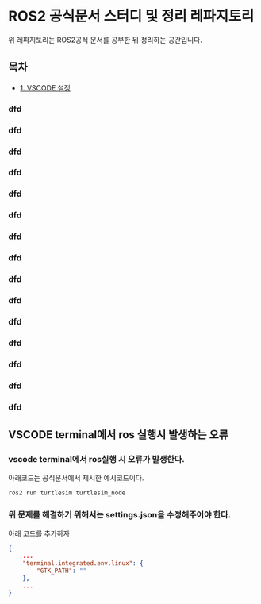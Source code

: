 # ROS2 공식문서 스터디 및 정리 레파지토리
위 레파지토리는 ROS2공식 문서를 공부한 뒤 정리하는 공간입니다.



## 목차
- [1. VSCODE 설정](#vscode-terminal에서-ros-실행시-발생하는-오류)




### dfd
### dfd
### dfd
### dfd
### dfd
### dfd
### dfd
### dfd
### dfd
### dfd
### dfd
### dfd
### dfd
### dfd
### dfd

## VSCODE terminal에서 ros 실행시 발생하는 오류
### vscode terminal에서 ros실행 시 오류가 발생한다.
아래코드는 공식문서에서 제시한 예시코드이다.
```bash
ros2 run turtlesim turtlesim_node
```

### 위 문제를 해결하기 위해서는 settings.json을 수정해주어야 한다.
아래 코드를 추가하자
```json
{
    ...
    "terminal.integrated.env.linux": {
        "GTK_PATH": ""
    },
    ...
}
```


<!-- ## colcon 설치
sudo apt install python3-colcon-co

## auto completion 사용하기

![alt text](image.png)

- 환경변수 추가

```bash
source /usr/share/colcon_argcomplete/hook/colcon-argcomplete.bash
```

## workspace 설치하기

1. ros2_ws 만들깅
```bash
cd ~
mkdir ros2_ws
cd ros2_ws
```

2. src 디렉토리 생성하기
```bash
mkdir src
```

3. build하기
```bash
colcon build
```

dd

이 후 log(build process), install, log 디렉토리가 생성된다.

4. install directory의 local_setup.bash를 소스 해줌

```bash
vi ~./zshrc
```

## python Package 생성하기

패키지는 독립된 유닛이며, 코드를 재사용 가능한 블록으로 분리해준다.
예시로 카메라 패키지와 로봇패키지 등이 있다.

1. src 폴더로 이동하기

```bash
cd ~ros2_ws/src
```

2. 파이썬 패키지 생성하기

```bash
ros2 pkg create my_py_pkg --build-type ament_python --dependencies rclpy
```

3. 빌드 방법

```bash
colcon build
```

4. 특정 패키지만 빌드하기

```bash
colcon build --packages-select my-py-pkg
```

3. C++ 패키지 생성하기

```bash
cd src
ros2 pkg create my_cpp_pkg --build-type ament_cmake --dependencies rclcpp
```

## ROS2 - Nodes
다른 노드와 커뮤니케이션 함

- Subprograms in your application, responsible for only one thing
- Combined into a graph
- Communicate with each other thorough topics, services, and parameters

Benfits :
- Reduce code complexity
- Fault tolerance
- Can be written in Python, C++, ...

### 카메라 패키지라면
- 카메라 드라이버
- 이미지 처리

### Motion Planning pkg
- Path correction
- Motion planning

### image Processing node와 Path Correction Node의 통신

### Hardware control
- Drivers
- Main Control loop (Motion Planing 과 통신)
- State Publisher


## 간단한 Python 노드 생성

1. 파일 생성

```bash
cd ~/ros2_ws/src/my_py_pkg/my_py_pkg
touch my_first_node.py
```

2. 파이썬 노드 작성

```python
#!/usr/bin/env python3
import rclpy
from rclpy.node import Node

class MyNode(Node):
   def __init__(self):
      super().__init__("py_test")  # 노드 이름 설정
      self.counter_ = 0
      self.get_logger().info("Hello ROS2")  # 초기 메시지 출력
      self.create_timer(0.5, self.timer_callback)  # 0.5초마다 callback 호출

   def timer_callback(self):
      self.counter_ += 1
      self.get_logger().info("Hello " + str(self.counter_))  # 카운터를 증가시키며 출력

def main(args=None):
   rclpy.init(args=args)
   node = MyNode()
   rclpy.spin(node)  # 프로그램을 지속적으로 실행, 다른 작업이 없을 경우 유지
   rclpy.shutdown()  # ROS 2 종료

if __name__ == '__main__':
   main()

```
- MyNode 클래스
- Node를 상속하며, ROS 2의 노드를 생성하는 기본 구조입니다.
- self.get_logger().info("string"): 메시지를 콘솔에 출력합니다.
- self.create_timer(0.5, self.timer_callback): 0.5초마다 timer_callback 함수를 호출하는 타이머를 생성합니다. 이는 주파수 2Hz에 해당하며, 초당 2번 호출됩니다.
- rclpy.spin(node): 노드가 지속해서 동작하게 하며, 다른 작업이 없다면 프로그램이 종료되지 않도록 합니다.
- node의 이름에는 “node”라는 단어가 포함되지 않아야 합니다.
- 메인 함수
- rclpy.init(): ROS 2의 초기화 함수로, 노드 실행 준비를 합니다.
- rclpy.shutdown(): ROS 2를 종료합니다.

## 노드 설치 방법

직접 실행 권한을 부여하여 노드를 실행할 수도 있지만, setup.cfg와 setup.py 파일을 사용하여 설치하는 방법이 권장됩니다.

1. setup.cfg

setup.cfg 파일은 설치 디렉토리를 정의합니다. 이를 통해 설치 시 파일의 위치를 지정할 수 있습니다.

[develop]
script-dir=$base/lib/my_py_pkg
[install]
install-scripts=$base/lib/my_py_pkg

- $base/lib/my_py_pkg: 설치 후에 실행 가능한 스크립트가 위치할 디렉토리입니다.

2. setup.py

setup.py는 패키지 메타데이터와 종속성을 설정하며, ROS 2 패키지인 package.xml과 같은 역할을 합니다.

```python
from setuptools import setup

package_name = 'my_py_pkg'

setup(
    name=package_name,
    version='0.0.0',
    packages=[package_name],
    data_files=[
        ('share/ament_index/resource_index/packages',
            ['resource/' + package_name]),
        ('share/' + package_name, ['package.xml']),
    ],
    install_requires=['setuptools'],
    zip_safe=True,
    maintainer='kim',
    maintainer_email='kim@todo.todo',
    description='ROS 2 Python Node Package',
    license='TODO: License declaration',
    tests_require=['pytest'],
    entry_points={
        'console_scripts': [
           "py_node = my_py_pkg.my_first_node:main"
        ],
    },
)
```

- entry_points: 패키지 설치 후, py_node 명령을 실행하여 my_first_node.py 파일의 main() 함수를 호출할 수 있도록 합니다.
- py_node = my_py_pkg.my_first_node:main에서 my_py_pkg.my_first_node는 my_py_pkg 패키지 내부의 my_first_node 모듈을 의미하며, main 함수가 실행됩니다.

## 노드 실행

1. 빌드

```bash
cd ~/ros2_ws
colcon build --packages-select my_py_pkg
```

colcon build를 통해 패키지를 빌드합니다. --packages-select 옵션을 사용하여 특정 패키지만 빌드할 수 있습니다.

2. 설치 디렉토리에서 노드 실행

```bash
cd install/my_py_pkg/lib/my_py_pkg
./py_node
```

install/my_py_pkg/lib/my_py_pkg 경로에서 py_node를 직접 실행할 수 있습니다. 이 파일은 entry_points 설정에 의해 자동 생성되었으며, my_first_node.py의 main() 함수를 호출합니다.

3. 다른 터미널에서 노드 실행

```bash
source ~/.bashrc
ros2 run my_py_pkg py_node
```

새로운 터미널에서 ros2 run my_py_pkg py_node 명령을 통해 노드를 실행할 수 있습니다. source ~/.bashrc를 실행하여 ROS 2 설정이 반영된 환경을 사용하도록 합니다.


## 간단한 C++ 노드 생성

### cpp package생성
```bash
cd ros2_ws/src
ros2 pkg create my_cpp_pkg --build-type ament_cmake --dependencies rclcpp
```
![alt text](image-1.png)

### 선택 빌드하기
```bash
colcon build --packages-select my_cpp_pkg
```
![alt text](image-2.png)

![alt text](image-4.png)

- c_cpp_properties.json

```json
{
    "configurations": [
        {
            "name": "Linux",
            "includePath": [
                "${workspaceFolder}/**",
                "/opt/ros/foxy/include"
            ],
            "defines": [],
            "intelliSenseMode": "linux-gcc-arm64"
        }
    ],
    "version": 4
}
```

- 생성된 노드를 run하기 위해 특정 디렉토리에 node를 생성해야 하며 이를 cmake에 추가한다.

```txt
cmake_minimum_required(VERSION 3.5)
project(my_cpp_pkg)

# Default to C++14
if(NOT CMAKE_CXX_STANDARD)
  set(CMAKE_CXX_STANDARD 14)
endif()

if(CMAKE_COMPILER_IS_GNUCXX OR CMAKE_CXX_COMPILER_ID MATCHES "Clang")
  add_compile_options(-Wall -Wextra -Wpedantic)
endif()

# find dependencies
find_package(ament_cmake REQUIRED)
find_package(rclcpp REQUIRED)

add_executable(cpp_node src/my_first_node.cpp) # executable 생성
ament_target_dependencies(cpp_node rclcpp) #linking

install(TARGETS
  cpp_node
  DESTINATION lib/${PROJECT_NAME}
)

ament_package()

```

```text
add_executable(cpp_node src/my_first_node.cpp) # executable 생성
ament_target_dependencies(cpp_node rclcpp) # linking
```

- `add_executable`은 노드의 실행파일을 생성하고 cpp_node는 실행파일의 이름이며, 소스코드의 파일 경로는 src/my_first_node.cpp이다.
- `ament_target_dependencies`는 cpp_node 실행파일을 rclcpp라이브러리와 링크해준다.

```text
install(TARGETS
  cpp_node
  DESTINATION lib/${PROJECT_NAME}
)

ament_package()
```

- install은 빌드된 실행파일을 설치할 위치를 지정한다.
- TARGETS는 설치된 실행파일을 지정하며 여기서는 cpp_node이다.
- DESTINATION은 설치 위치를 지정한다. lib/my_cpp_pkg에 cpp_node실행파일을 설치한다는 것이다.

#### 정리
1.	프로젝트 이름과 요구되는 C++ 표준을 정의한다.
2.	의존성 패키지를 찾고, 컴파일 옵션을 추가한다.
3.	소스 코드에서 실행 파일을 생성하고, 필요한 라이브러리(rclcpp)와 연결한다.
4.	빌드된 실행 파일을 특정 디렉토리(lib/my_cpp_pkg)에 설치하여, ROS2 환경에서 사용할 수 있게 한다.


#### rclcpp를 이용하여 기본적인 ros2노드 생성하기

```cpp
#include "rclcpp/rclcpp.hpp"
```
- rclcpp 라이브러리를 포함하는 부분입니다. rclcpp는 ROS2의 C++ 클라이언트 라이브러리로, ROS2 노드를 작성하기 위해 필요한 기능을 제공합니다.

```cpp
int main(int argc, char** argv) {
   rclcpp::init(argc, argv); /// 로스 커뮤니케이션 초기화
```
- main 함수는 C++ 프로그램의 시작 지점입니다.
- `rclcpp::init(argc, argv);`는 ROS2 커뮤니케이션을 초기화하는 함수입니다. ROS2는 노드 간의 통신을 위해 초기화가 필요하며, 이 함수는 ROS2 프로그램의 시작에서 반드시 호출해야 합니다. argc와 argv는 ROS2 초기화 시 명령줄 인수를 전달하기 위해 사용됩니다.

```cpp
auto node = std::make_shared<rclcpp::Node>("cpp_test"); /// node는 shared pointer임 스코프 벗어나도 살아있을 수 있음
```   
- `std::make_shared<rclcpp::Node>("cpp_test");`는 cpp_test라는 이름의 노드를 생성하고, 그 노드를 std::shared_ptr로 관리합니다.
- `std::shared_ptr`는 스마트 포인터로, 해당 포인터를 사용하는 모든 영역에서 메모리를 안전하게 관리할 수 있게 해줍니다. 즉, 이 노드는 node 변수의 스코프를 벗어나도 다른 곳에서 참조할 수 있다면 메모리가 해제되지 않고 유지됩니다.

```cpp
RCLCPP_INFO(node->get_logger(), "Hello Cpp Node");
```

- RCLCPP_INFO는 ROS2의 로그 메시지 함수입니다.
- 첫 번째 인수로 `node->get_logger()`를 사용하여 노드의 로거(logger)를 가져옵니다.
- 두 번째 인수는 출력할 메시지로, "Hello Cpp Node"라는 문자열이 출력됩니다.
- 이 줄을 통해 콘솔에 "Hello Cpp Node"라는 정보 메시지가 출력됩니다.

```cpp
rclcpp::spin(node); /// 노드를 스핀함 (기다림) 노드가 살이있게 유지해준다.
```


- `rclcpp::spin(node);`는 ROS2 노드를 활성화 상태로 유지하는 함수입니다. 이 함수가 호출되면, 노드는 통신을 위해 계속 대기 상태에 들어갑니다.
- spin 함수는 종료될 때까지 실행을 지속하므로, 일반적으로 프로그램이 계속 실행되도록 유지하고, 메시지 수신 등의 이벤트를 처리하는 역할을 합니다.

```cpp
rclcpp::shutdown(); /// 노드가 멈추면 로스 커뮤니케이션 종료
```
- `rclcpp::shutdown();`은 ROS2 커뮤니케이션을 종료하는 함수입니다.
- spin이 종료되거나 프로그램이 종료될 때 shutdown을 호출하여 ROS2 노드와의 모든 연결을 정리합니다.

#### 전체 흐름 요약
1.	`rclcpp::init`으로 ROS2 커뮤니케이션을 초기화합니다.
2.	`std::make_shared<rclcpp::Node>("cpp_test")`로 cpp_test라는 이름의 노드를 생성합니다.
3.	`RCLCPP_INFO`로 노드의 로거를 통해 “Hello Cpp Node” 메시지를 출력합니다.
4.	`rclcpp::spin`을 통해 노드가 계속 실행되도록 유지합니다.
5.	`rclcpp::shutdown`을 호출하여 ROS2 커뮤니케이션을 종료합니다.

#### 타이머를 이용하여 일정시간 마다 로깅하기
```cpp
#include "rclcpp/rclcpp.hpp"

class MyNode: public rclcpp::Node {
public:
   MyNode(): Node("cpp_test") {
      RCLCPP_INFO(this->get_logger(), "Hello Cpp class Node");

      timer_ = this->create_wall_timer(std::chrono::seconds(1), 
                                       std::bind(&MyNode::timerCallback, this));
   }
private:
   void timerCallback() {
      RCLCPP_INFO(this->get_logger(), "Hello");
   }
   rclcpp::TimerBase::SharedPtr timer_;
};

int main(int argc, char** argv) {
   rclcpp::init(argc, argv); /// 로스 커뮤니케이션 초기화

   auto node = std::make_shared<MyNode>();
   rclcpp::spin(node); /// 노드를 스핀함 (기다림) 노드가 살이있게 유지해준다.
   rclcpp::shutdown(); /// 노드가 멈추면 로스 커뮤니케이션 종료

   return 0;
}
```

```cpp
      timer_ = this->create_wall_timer(std::chrono::seconds(1), 
                                       std::bind(&MyNode::timerCallback, this));
```

- `create_wall_timer`는 일정시간마다 주기적으로 `callback`함수를 호출하는 타이머를 생성한다.
- `std::chrono::second(1)`은 타이머의 간격을 나타내며 1초 마다 timerCallback함수를 호출하도록 설정한다.
- `std::bind(&MyNode::timerCallback, this)`는 timerCallback 함수를 현재 객체(this)의 멤버 함수로 바인딩한다.
- `rclcpp::TimerBase::SharedPtr timer_;`는 타이머 객체를 가리키는 스마트 포인터이다. 이를 통해 타이머의 수명을 관리할 수 있다.

#### 실제 타이머 객체의 위치
- 타이머 객체는 ROS2 노드의 메모리 공간에 생성된다.
- 그 타이머 객체를 가리키는 스마트 포인터 timer_를 통해 타이머를 사용한다.
- node가 파괴될 때 타이머 객체도 파괴된다.
- `rclcpp::spin(node)`가 실행되고 있는 동안 타이머는 활성 상태로 유지되며, 지정된 간격에 따라 `callback function`을 호출한다.

![alt text](image-5.png)



### 코드 템플릿

#### cpp
```cpp
#include "rclcpp/rclcpp.hpp"
 
class MyCustomNode : public rclcpp::Node // MODIFY NAME
{
public:
    MyCustomNode() : Node("node_name") // MODIFY NAME
    {
    }
 
private:
};
 
int main(int argc, char **argv)
{
    rclcpp::init(argc, argv);
    auto node = std::make_shared<MyCustomNode>(); // MODIFY NAME
    rclcpp::spin(node);
    rclcpp::shutdown();
    return 0;
}
```

```python
#!/usr/bin/env python3
import rclpy
from rclpy.node import Node
 
 
class MyCustomNode(Node): # MODIFY NAME
    def __init__(self):
        super().__init__("node_name") # MODIFY NAME
 
 
def main(args=None):
    rclpy.init(args=args)
    node = MyCustomNode() # MODIFY NAME
    rclpy.spin(node)
    rclpy.shutdown()
 
 
if __name__ == "__main__":
    main()
```

### rcl

rcl은 ros client library이다. pure C librarty임
dds는 data distribution service로 미들웨어임 

rclcpp cpp 클라이언트 라이브러리임 python도 똑같음 

### 디버깅 및 실행

- 먼저 환경변수에 workspace와 foxy가 있는지 확인한다.

![alt text](image-6.png)

만약 환경변수를 추가하거나 수정했다면 source `~/.bashrc`를 해줘야한다.

- tab을 두번 누르면 해당 명령어에 대한 모든 명령을 볼 수 있다.

![alt text](image-7.png)

- 실행시 노드를 찾기 위해서도 tab을 사용할 수 있다.

![alt text](image-8.png)

- `ros2 node list`
![alt text](image-9.png)

는 현재 실행중인 모든 노드를 확인할 수 있다.

![alt text](image-10.png)

- help메세지

![alt text](image-11.png)

- python 노드를 종료한 뒤 `ros2 node list`의 출력이 없는 것을 확인할 수 있다.
![alt text](image-12.png)

### 같은 이름의 노드 여러개 생성하기
두 개의 같으 노드를 실행시키는 것은 ros2에서 가능하지만 권장하지 않는다.

- 동시 실행

![alt text](image-13.png)

- 경고 메세지

![alt text](image-14.png)

따라서 같은 노드를 다른 이름으로 실행시켜야 한다.

![alt text](image-15.png)

```bash
ros2 run my_py_pkg py_node --ros-args --remap __node:=abc
```

![alt text](image-16.png)

- ros2 node list로 확인하기

![alt text](image-17.png)

- abc와 node2 동시에 실행시키기

![alt text](image-18.png)

## When editing python file, automatically build that file

```bash
colcon build --packages-select my_py_pkg --symlink-install
```

- It's useful when debugging.

### output
```bash
kim@kim-desktop:~/ros2_ws$ ros2 run my_py_pkg py_node
[INFO] [1732441836.792203966] [py_test]: Hello ROS2!!!!
[INFO] [1732441837.295931309] [py_test]: Hello1
[INFO] [1732441837.795945941] [py_test]: Hello2
[INFO] [1732441838.296296971] [py_test]: Hello3
[INFO] [1732441838.795834259] [py_test]: Hello4
```

- It's useful for python, C++ isn't work.


### how to use terminator

link:
shanepark.tistory.com/313

### Activity1

![alt text](activity1.png)

![alt text](activity1_2.png)

 -->

